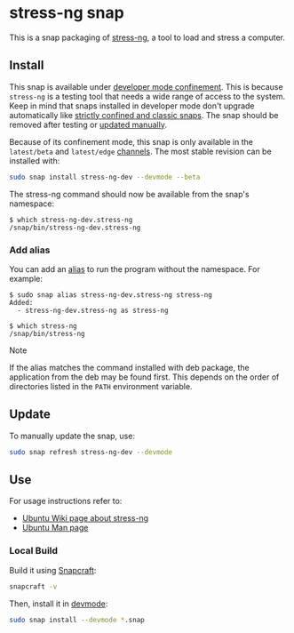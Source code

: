 # stress-ng snap

This is a snap packaging of [stress-ng](https://github.com/ColinIanKing/stress-ng), a tool to load and stress a computer.

## Install

This snap is available under [developer mode confinement](https://snapcraft.io/docs/install-modes#heading--devmode).
This is because `stress-ng` is a testing tool that needs a wide range of access to the system.
Keep in mind that snaps installed in developer mode don't upgrade automatically like [strictly confined and classic snaps](https://snapcraft.io/docs/snap-confinement).
The snap should be removed after testing or [updated manually](#update).

Because of its confinement mode, this snap is only available in the `latest/beta` and `latest/edge` [channels](https://snapcraft.io/docs/channels).
The most stable revision can be installed with:
```bash
sudo snap install stress-ng-dev --devmode --beta
```

The stress-ng command should now be available from the snap's namespace:
```console
$ which stress-ng-dev.stress-ng 
/snap/bin/stress-ng-dev.stress-ng
```

### Add alias
You can add an [alias](https://snapcraft.io/docs/commands-and-aliases) to run the program without the namespace. For example:
```console
$ sudo snap alias stress-ng-dev.stress-ng stress-ng
Added:
  - stress-ng-dev.stress-ng as stress-ng

$ which stress-ng
/snap/bin/stress-ng
```

> [!NOTE]
> If the alias matches the command installed with deb package, the application from the deb may be found first.
> This depends on the order of directories listed in the `PATH` environment variable.

## Update

To manually update the snap, use:

```bash
sudo snap refresh stress-ng-dev --devmode
```

## Use

For usage instructions refer to:

- [Ubuntu Wiki page about stress-ng](https://wiki.ubuntu.com/Kernel/Reference/stress-ng)
- [Ubuntu Man page](https://manpages.ubuntu.com/manpages/noble/man1/stress-ng.1.html)

### Local Build

Build it using [Snapcraft](https://snapcraft.io/snapcraft):

```bash
snapcraft -v
```

Then, install it in [devmode](https://snapcraft.io/docs/install-modes#heading--devmode):

```bash
sudo snap install --devmode *.snap
```
